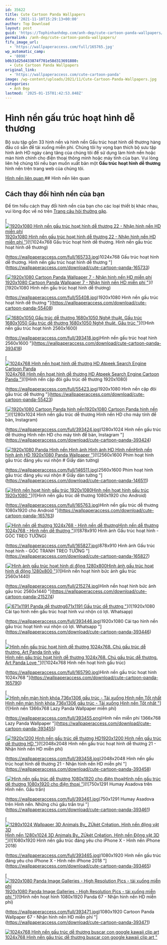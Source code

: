 ```yaml
---
id: 35622
title: Cute Cartoon Panda Wallpapers
date: '2021-11-10T15:29:13+00:00'
author: Top Download
layout: post
guid: 'https://Tophinhanhdep.com/anh-dep/cute-cartoon-panda-wallpapers/'
permalink: /anh-dep/cute-cartoon-panda-wallpapers/
fifu_image_url:
  - 'https://wallpaperaccess.com/full/165765.jpg'
wp_automatic_camp:
  - '8098'
b0b31d25d433874f701e58d313691880:
  - Cute Cartoon Panda Wallpapers
original_link:
  - 'https://wallpaperaccess.com/cute-cartoon-panda'
image: /wp-content/uploads/2021/11/Cute-Cartoon-Panda-Wallpapers.jpg
categories:
  - Ảnh Đẹp
lastmod: '2025-01-15T01:42:53.848Z'
---
```

# Hình nền gấu trúc hoạt hình dễ thương

Bộ sưu tập gồm 33 hình nền và hình nền Gấu trúc hoạt hình dễ thương hàng đầu có sẵn để tải xuống miễn phí. Chúng tôi hy vọng bạn thích bộ sưu tập hình ảnh HD ngày càng tăng của chúng tôi để sử dụng làm hình nền hoặc màn hình chính cho điện thoại thông minh hoặc máy tính của bạn. Vui lòng liên hệ chúng tôi nếu bạn muốn xuất bản một **Gấu trúc hoạt hình dễ thương** hình nền trên trang web của chúng tôi.

[Hình nền liên quan ](#related) ## Hình nền liên quan

## Cách thay đổi hình nền của bạn

Để tìm hiểu cách thay đổi hình nền của bạn cho các loại thiết bị khác nhau, vui lòng đọc về nó trên [Trang câu hỏi thường gặp](https://tophinhanhdep.com/faq/).

  
[[![1920x1080 Hình nền gấu trúc hoạt hình dễ thương 22 - Nhận hình nền HD miễn phí](https://wallpaperaccess.com/full/165765.jpg)1920x1080 Hình nền gấu trúc hoạt hình dễ thương 22 - Nhận hình nền HD miễn phí "](https://wallpaperaccess.com/download/cute-cartoon-panda-165765)](![1024x768 Gấu trúc hoạt hình dễ thương.  Hình nền gấu trúc hoạt hình dễ thương)

(https://wallpaperaccess.com/full/165733.jpg)1024x768 Gấu trúc hoạt hình dễ thương. Hình nền gấu trúc hoạt hình dễ thương "](https://wallpaperaccess.com/download/cute-cartoon-panda-165733)

[[![1920x1080 Cartoon Panda Wallpaper 7 - Nhận hình nền HD miễn phí](https://wallpaperaccess.com/full/165734.jpg)1920x1080 Cartoon Panda Wallpaper 7 - Nhận hình nền HD miễn phí "](https://wallpaperaccess.com/download/cute-cartoon-panda-165734)](![1920x1080 Hình nền gấu trúc hoạt hình dễ thương)

(https://wallpaperaccess.com/full/55408.jpg)1920x1080 Hình nền gấu trúc hoạt hình dễ thương "](https://wallpaperaccess.com/download/cute-cartoon-panda-55408)

[[![1680x1050 Gấu trúc dễ thương 1680x1050 Nghệ thuật.  Gấu trúc](https://wallpaperaccess.com/full/365160.jpg)1680x1050 Gấu trúc dễ thương 1680x1050 Nghệ thuật. Gấu trúc "](https://wallpaperaccess.com/download/cute-cartoon-panda-365160)](![Hình nền gấu trúc hoạt hình 2560x1600)

(https://wallpaperaccess.com/full/393418.jpg)Hình nền gấu trúc hoạt hình 2560x1600 "](https://wallpaperaccess.com/download/cute-cartoon-panda-393418)

[[![1024x768 Hình nền hoạt hình dễ thương HD Atpeek Search Engine Cartoon Panda](https://wallpaperaccess.com/full/393421.jpg)1024x768 Hình nền hoạt hình dễ thương HD Atpeek Search Engine Cartoon Panda "](https://wallpaperaccess.com/download/cute-cartoon-panda-393421)](![Hình nền cặp đôi gấu trúc dễ thương 1920x1080)

(https://wallpaperaccess.com/full/55423.jpg)1920x1080 Hình nền cặp đôi gấu trúc dễ thương "](https://wallpaperaccess.com/download/cute-cartoon-panda-55423)

[[![1920x1080 Cartoon Panda hình nền](https://wallpaperaccess.com/full/393423.jpg)1920x1080 Cartoon Panda hình nền "](https://wallpaperaccess.com/download/cute-cartoon-panda-393423)](![1280x1024 Hình nền gấu trúc dễ thương Hình nền HD cho máy tính để bàn, Instagram)

(https://wallpaperaccess.com/full/393424.jpg)1280x1024 Hình nền gấu trúc dễ thương Hình nền HD cho máy tính để bàn, Instagram "](https://wallpaperaccess.com/download/cute-cartoon-panda-393424)

[[![1920x1080 Panda Hình nền Hình ảnh Hình ảnh HD Hình nền](https://wallpaperaccess.com/full/393425.jpg)Hình nền hình ảnh HD 1920x1080 Panda Wallpaper "](https://wallpaperaccess.com/download/cute-cartoon-panda-393425)](![2560x1600 Phim hoạt hình gấu trúc đáng yêu vui nhộn # Giấy dán tường)

(https://wallpaperaccess.com/full/146511.jpg)2560x1600 Phim hoạt hình gấu trúc đáng yêu vui nhộn # Giấy dán tường "](https://wallpaperaccess.com/download/cute-cartoon-panda-146511)

[[![Hình nền hoạt hình gấu trúc 1920x1080](https://wallpaperaccess.com/full/165746.jpg)Hình nền hoạt hình gấu trúc 1920x1080 "](https://wallpaperaccess.com/download/cute-cartoon-panda-165746)](![Hình nền gấu trúc dễ thương 1080x1920 cho Android)

(https://wallpaperaccess.com/full/165763.jpg)Hình nền gấu trúc dễ thương 1080x1920 cho Android "](https://wallpaperaccess.com/download/cute-cartoon-panda-165763)

[[![Hình nền dễ thương 1024x768 - Hình nền dễ thương](https://wallpaperaccess.com/full/55398.gif)Hình nền dễ thương 1024x768 - Hình nền dễ thương "](https://wallpaperaccess.com/download/cute-cartoon-panda-55398)](![878x910 Hình ảnh Gấu trúc hoạt hình - GÓC TREO TƯỜNG)

(https://wallpaperaccess.com/full/165827.jpg)878x910 Hình ảnh Gấu trúc hoạt hình - GÓC TRANH TREO TƯỜNG "](https://wallpaperaccess.com/download/cute-cartoon-panda-165827)

[[![Hình ảnh gấu trúc hoạt hình di động 1280x800](https://wallpaperaccess.com/full/393442.jpg)Hình ảnh gấu trúc hoạt hình di động 1280x800 "](https://wallpaperaccess.com/download/cute-cartoon-panda-393442)](![Hình nền hoạt hình bức ảnh gấu trúc 2560x1440)

(https://wallpaperaccess.com/full/215274.jpg)Hình nền hoạt hình bức ảnh gấu trúc 2560x1440 "](https://wallpaperaccess.com/download/cute-cartoon-panda-215274)

[[![671x1191 Panda dễ thương](https://wallpaperaccess.com/full/185166.jpg)671x1191 Gấu trúc dễ thương "](https://wallpaperaccess.com/download/cute-cartoon-panda-185166)](![1920x1080 Cải tạo hình nền gấu trúc hoạt hình vui nhộn có lợi.  Whatsapp)

(https://wallpaperaccess.com/full/393446.jpg)1920x1080 Cải tạo hình nền gấu trúc hoạt hình vui nhộn có lợi. Whatsapp "](https://wallpaperaccess.com/download/cute-cartoon-panda-393446)

[[![Hình nền gấu trúc hoạt hình dễ thương 1024x768.  Chú gấu trúc dễ thương.  Art Panda tình yêu](https://wallpaperaccess.com/full/365146.jpg)Hình nền gấu trúc hoạt hình dễ thương 1024x768. Chú gấu trúc dễ thương. Art Panda Love "](https://wallpaperaccess.com/download/cute-cartoon-panda-365146)](![1024x768 Hình nền hoạt hình gấu trúc)

(https://wallpaperaccess.com/full/165790.jpg)Hình nền gấu trúc hoạt hình 1024x768 "](https://wallpaperaccess.com/download/cute-cartoon-panda-165790)

[[![Hình nền màn hình khóa 736x1306 gấu trúc - Tải xuống Hình nền Tốt nhất](https://wallpaperaccess.com/full/393452.jpg)Hình nền màn hình khóa 736x1306 gấu trúc - Tải xuống Hình nền Tốt nhất "](https://wallpaperaccess.com/download/cute-cartoon-panda-393452)](![Hình nền 1366x768 Lazy Panda Wallpaper miễn phí)

(https://wallpaperaccess.com/full/393455.png)Hình nền miễn phí 1366x768 Lazy Panda Wallpaper "](https://wallpaperaccess.com/download/cute-cartoon-panda-393455)

[[![1920x1200 Hình nền gấu trúc dễ thương HD](https://wallpaperaccess.com/full/393456.jpg)1920x1200 Hình nền gấu trúc dễ thương HD "](https://wallpaperaccess.com/download/cute-cartoon-panda-393456)](![2048x2048 Hình nền gấu trúc hoạt hình dễ thương 21 - Nhận hình nền HD miễn phí)

(https://wallpaperaccess.com/full/393458.jpg)2048x2048 Hình nền gấu trúc hoạt hình dễ thương 21 - Nhận hình nền HD miễn phí "](https://wallpaperaccess.com/download/cute-cartoon-panda-393458)

[[![Hình nền gấu trúc dễ thương 1080x1920 cho điện thoại](https://wallpaperaccess.com/full/165832.jpg)Hình nền gấu trúc dễ thương 1080x1920 cho điện thoại "](https://wallpaperaccess.com/download/cute-cartoon-panda-165832)](![750x1291 Humay Asadova trên Hình nền.  Gấu trần)

(https://wallpaperaccess.com/full/393461.jpg)750x1291 Humay Asadova trên Hình nền. Những chú gấu trần trụi "](https://wallpaperaccess.com/download/cute-cartoon-panda-393461)

[[![1280x1024 Wallpaper 3D Animals By_ ZÚkét Crêation.  Hình nền động vật 3D](https://wallpaperaccess.com/full/393462.jpg)Hình nền 1280x1024 3D Animals By\_ ZÚkét Crêation. Hình nền Động vật 3D "](https://wallpaperaccess.com/download/cute-cartoon-panda-393462)](![1080x1920 Hình nền gấu trúc đáng yêu cho iPhone X - Hình nền iPhone 2018)

(https://wallpaperaccess.com/full/393465.jpg)1080x1920 Hình nền gấu trúc đáng yêu cho iPhone X - Hình nền iPhone 2018 "](https://wallpaperaccess.com/download/cute-cartoon-panda-393465)

[[![1920x1080 Panda Image Galleries - High Resolution Pics - tải xuống miễn phí](https://wallpaperaccess.com/full/393468.jpg)1920x1080 Panda Image Galleries - High Resolution Pics - tải xuống miễn phí "](https://wallpaperaccess.com/download/cute-cartoon-panda-393468)](![Hình nền hoạt hình 1080x1920 Panda 67 - Nhận hình nền HD miễn phí)

(https://wallpaperaccess.com/full/393471.jpg)1080x1920 Cartoon Panda Wallpaper 67 - Nhận hình nền HD miễn phí "](https://wallpaperaccess.com/download/cute-cartoon-panda-393471)

[![1024x768 Hình nền gấu trúc dễ thương buscar con google kawaii clip art](https://wallpaperaccess.com/full/165795.jpg)1024x768 Hình nền gấu trúc dễ thương buscar con google kawaii clip art "](https://wallpaperaccess.com/download/cute-cartoon-panda-165795)
